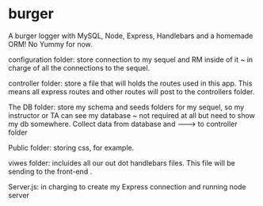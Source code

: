 # burger
A burger logger with MySQL, Node, Express, Handlebars and a homemade ORM! No Yummy for now. 

configuration folder: store  connection to my sequel and RM inside of it ~ in charge of all the connections to the sequel.

controller folder: store a file that will holds the routes used in this app. This means all express routes and other routes will post to the controllers folder.

The DB folder: store my schema and seeds folders for my sequel, so my instructor or TA can see my database ~ not required at all but need to show my db somewhere. Collect data from database and ---> to controller folder

Public folder: storing css, for example.

viwes folder: incluides all our out dot handlebars files. This file will be sending to the front-end .

Server.js: in charging to create my Express connection and running node server








